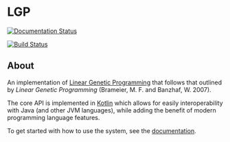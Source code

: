 # LGP

[![Documentation Status](https://readthedocs.org/projects/lgp/badge/?version=latest)](http://lgp.readthedocs.io/en/latest/?badge=latest)

[![Build Status](https://travis-ci.org/JedS6391/LGP.svg?branch=master)](https://travis-ci.org/JedS6391/LGP)

## About

An implementation of [Linear Genetic Programming](https://en.wikipedia.org/wiki/Linear_genetic_programming) that follows that outlined by *Linear Genetic Programming* (Brameier, M. F. and Banzhaf, W. 2007).

The core API is implemented in [Kotlin](https://kotlinlang.org) which allows for easily interoperability with Java (and other JVM languages), while adding the benefit of modern programming language features.

To get started with how to use the system, see the [documentation](http://lgp.readthedocs.io/en/latest/).

